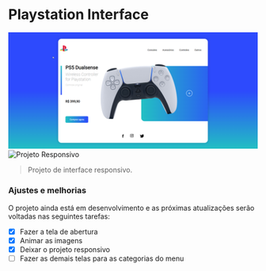 # Playstation Interface


<img src="./img/Projeto.png" alt="Imagem do Projeto">
<img src="./img/responsivo.pmg" alt="Projeto Responsivo">

> Projeto de interface responsivo.

### Ajustes e melhorias

O projeto ainda está em desenvolvimento e as próximas atualizações serão voltadas nas seguintes tarefas:

- [x] Fazer a tela de abertura 
- [x] Animar as imagens 
- [x] Deixar o projeto responsivo
- [ ] Fazer as demais telas para as categorias do menu 